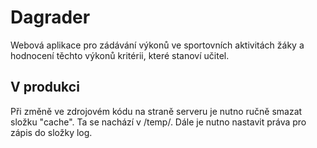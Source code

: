 # Dagrader

Webová aplikace pro zádávání výkonů ve sportovních aktivitách žáky a hodnocení těchto výkonů kritérii, které stanoví učitel.

## V produkci

Při změně ve zdrojovém kódu na straně serveru je nutno ručně smazat složku "cache". Ta se nachází v /temp/.
Dále je nutno nastavit práva pro zápis do složky log.

